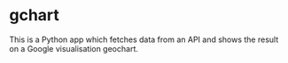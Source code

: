 # gchart

This is a Python app which fetches data from an API and shows the result on a Google visualisation geochart.
